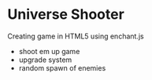 Universe Shooter
====

Creating game in HTML5 using enchant.js

- shoot em up game
- upgrade system
- random spawn of enemies
